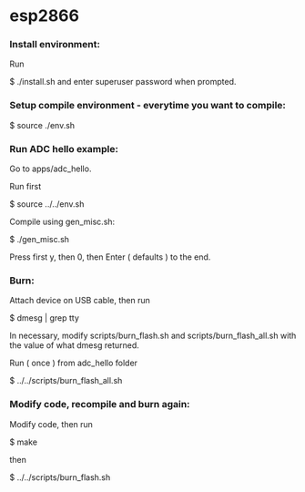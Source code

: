 # esp2866


### Install environment:

Run 

$ ./install.sh and enter superuser password when prompted.


### Setup compile environment - everytime you want to compile:


$ source ./env.sh


### Run ADC hello example:

Go to apps/adc_hello.

Run first

$ source ../../env.sh

Compile using gen_misc.sh:

$ ./gen_misc.sh

Press first y, then 0, then Enter ( defaults ) to the end.

### Burn:

Attach device on USB cable, then run

$ dmesg | grep tty

In necessary, modify scripts/burn_flash.sh and scripts/burn_flash_all.sh with the value of what dmesg returned.

Run ( once ) from adc_hello folder

$ ../../scripts/burn_flash_all.sh

### Modify code, recompile and burn again:

Modify code, then run 

$ make

then

$ ../../scripts/burn_flash.sh




